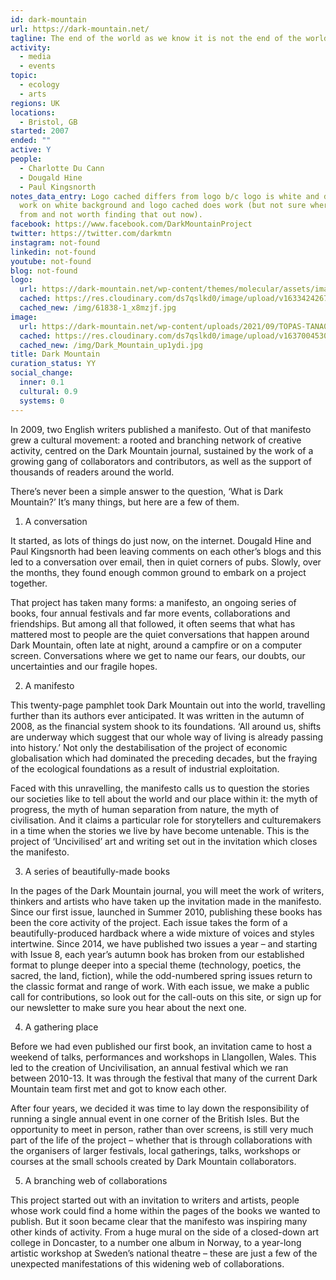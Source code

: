 ```yaml
---
id: dark-mountain
url: https://dark-mountain.net/
tagline: The end of the world as we know it is not the end of the world full stop.
activity:
  - media
  - events
topic:
  - ecology
  - arts
regions: UK
locations:
  - Bristol, GB
started: 2007
ended: ""
active: Y
people:
  - Charlotte Du Cann
  - Dougald Hine
  - Paul Kingsnorth
notes_data_entry: Logo cached differs from logo b/c logo is white and doesn't
  work on white background and logo cached does work (but not sure where it came
  from and not worth finding that out now).
facebook: https://www.facebook.com/DarkMountainProject
twitter: https://twitter.com/darkmtn
instagram: not-found
linkedin: not-found
youtube: not-found
blog: not-found
logo:
  url: https://dark-mountain.net/wp-content/themes/molecular/assets/images/logo.png
  cached: https://res.cloudinary.com/ds7qslkd0/image/upload/v1633424267/Ecosystem%20Mapping/61838-1_x8mzjf.jpg
  cached_new: /img/61838-1_x8mzjf.jpg
image:
  url: https://dark-mountain.net/wp-content/uploads/2021/09/TOPAS-TANA01-2048x1185.jpg
  cached: https://res.cloudinary.com/ds7qslkd0/image/upload/v1637004530/Ecosystem%20Mapping/Dark_Mountain_up1ydi.jpg
  cached_new: /img/Dark_Mountain_up1ydi.jpg
title: Dark Mountain
curation_status: YY
social_change:
  inner: 0.1
  cultural: 0.9
  systems: 0
---
```


In 2009, two English writers published a manifesto. Out of that manifesto grew a cultural movement: a rooted and branching network of creative activity, centred on the Dark Mountain journal, sustained by the work of a growing gang of collaborators and contributors, as well as the support of thousands of readers around the world.

There’s never been a simple answer to the question, ‘What is Dark Mountain?’ It’s many things, but here are a few of them.

1. A conversation

It started, as lots of things do just now, on the internet. Dougald Hine and Paul Kingsnorth had been leaving comments on each other’s blogs and this led to a conversation over email, then in quiet corners of pubs. Slowly, over the months, they found enough common ground to embark on a project together.

That project has taken many forms: a manifesto, an ongoing series of books, four annual festivals and far more events, collaborations and friendships. But among all that followed, it often seems that what has mattered most to people are the quiet conversations that happen around Dark Mountain, often late at night, around a campfire or on a computer screen. Conversations where we get to name our fears, our doubts, our uncertainties and our fragile hopes.

2. A manifesto

This twenty-page pamphlet took Dark Mountain out into the world, travelling further than its authors ever anticipated. It was written in the autumn of 2008, as the financial system shook to its foundations. ‘All around us, shifts are underway which suggest that our whole way of living is already passing into history.’ Not only the destabilisation of the project of economic globalisation which had dominated the preceding decades, but the fraying of the ecological foundations as a result of industrial exploitation.

Faced with this unravelling, the manifesto calls us to question the stories our societies like to tell about the world and our place within it: the myth of progress, the myth of human separation from nature, the myth of civilisation. And it claims a particular role for storytellers and culturemakers in a time when the stories we live by have become untenable. This is the project of ‘Uncivilised’ art and writing set out in the invitation which closes the manifesto. 

3. A series of beautifully-made books

In the pages of the Dark Mountain journal, you will meet the work of writers, thinkers and artists who have taken up the invitation made in the manifesto. Since our first issue, launched in Summer 2010, publishing these books has been the core activity of the project. Each issue takes the form of a beautifully-produced hardback where a wide mixture of voices and styles intertwine.
Since 2014, we have published two issues a year – and starting with Issue 8, each year’s autumn book has broken from our established format to plunge deeper into a special theme (technology, poetics, the sacred, the land, fiction), while the odd-numbered spring issues return to the classic format and range of work. With each issue, we make a public call for contributions, so look out for the call-outs on this site, or sign up for our newsletter to make sure you hear about the next one.

4. A gathering place

Before we had even published our first book, an invitation came to host a weekend of talks, performances and workshops in Llangollen, Wales. This led to the creation of Uncivilisation, an annual festival which we ran between 2010-13. It was through the festival that many of the current Dark Mountain team first met and got to know each other.

After four years, we decided it was time to lay down the responsibility of running a single annual event in one corner of the British Isles. But the opportunity to meet in person, rather than over screens, is still very much part of the life of the project – whether that is through collaborations with the organisers of larger festivals, local gatherings, talks, workshops or courses at the small schools created by Dark Mountain collaborators.

5. A branching web of collaborations

This project started out with an invitation to writers and artists, people whose work could find a home within the pages of the books we wanted to publish. But it soon became clear that the manifesto was inspiring many other kinds of activity.
From a huge mural on the side of a closed-down art college in Doncaster, to a number one album in Norway, to a year-long artistic workshop at Sweden’s national theatre – these are just a few of the unexpected manifestations of this widening web of collaborations.
